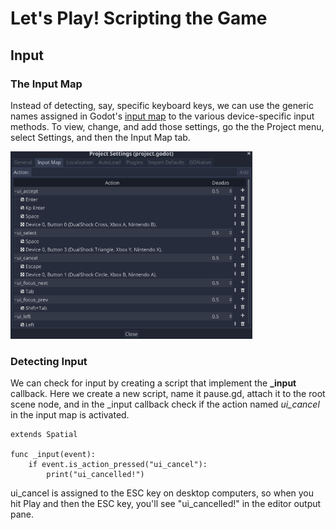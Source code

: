 # Let's Play! Scripting the Game

## Input

### The Input Map

Instead of detecting, say, specific keyboard keys, we can use the generic names assigned in Godot's [input map](https://docs.godotengine.org/en/stable/tutorials/inputs/input_examples.html#inputmap) to the various device-specific input methods. To view, change, and add those settings, go the the Project menu, select Settings, and then the Input Map tab.

<img src="images/inputmap.png" height="300">

### Detecting Input

We can check for input by creating a script that implement the **_input** callback. Here we create a new script, name it pause.gd, attach it to the root scene node, and in the _input callback check if the action named *ui_cancel* in the input map is activated.

```gdscript
extends Spatial

func _input(event):
	if event.is_action_pressed("ui_cancel"):
		print("ui_cancelled!")
```

ui_cancel is assigned to the ESC key on desktop computers, so when you hit Play and then the ESC key, you'll see "ui_cancelled!" in the editor output pane.
